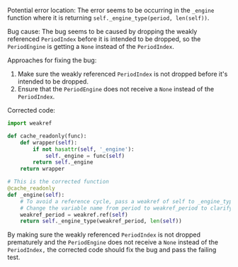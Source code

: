 Potential error location:
The error seems to be occurring in the `_engine` function where it is returning `self._engine_type(period, len(self))`.

Bug cause:
The bug seems to be caused by dropping the weakly referenced `PeriodIndex` before it is intended to be dropped, so the `PeriodEngine` is getting a `None` instead of the `PeriodIndex`.

Approaches for fixing the bug:
1. Make sure the weakly referenced `PeriodIndex` is not dropped before it's intended to be dropped.
2. Ensure that the `PeriodEngine` does not receive a `None` instead of the `PeriodIndex`.

Corrected code:
```python
import weakref

def cache_readonly(func):
    def wrapper(self):
        if not hasattr(self, '_engine'):
            self._engine = func(self)
        return self._engine
    return wrapper

# This is the corrected function
@cache_readonly
def _engine(self):
    # To avoid a reference cycle, pass a weakref of self to _engine_type.
    # Change the variable name from period to weakref_period to clarify that it's a weakref
    weakref_period = weakref.ref(self)
    return self._engine_type(weakref_period, len(self))
```

By making sure the weakly referenced `PeriodIndex` is not dropped prematurely and the `PeriodEngine` does not receive a `None` instead of the `PeriodIndex,` the corrected code should fix the bug and pass the failing test.